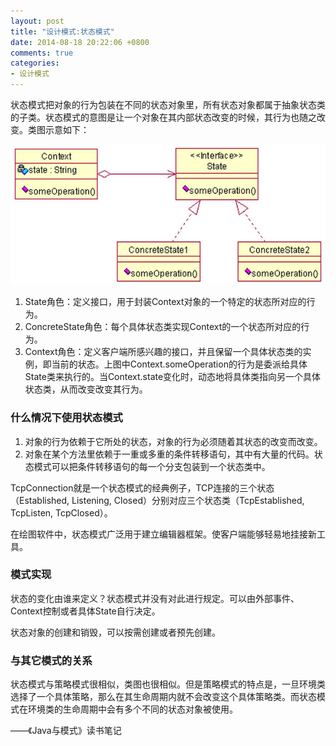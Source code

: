 ```yaml
---
layout: post
title: "设计模式:状态模式"
date: 2014-08-18 20:22:06 +0800
comments: true
categories: 
- 设计模式
---
```

状态模式把对象的行为包装在不同的状态对象里，所有状态对象都属于抽象状态类的子类。状态模式的意图是让一个对象在其内部状态改变的时候，其行为也随之改变。类图示意如下：

![image](/myresource/images/image_blog_20140818_224041.jpg)

<!--more-->

1. State角色：定义接口，用于封装Context对象的一个特定的状态所对应的行为。
2. ConcreteState角色：每个具体状态类实现Context的一个状态所对应的行为。
3. Context角色：定义客户端所感兴趣的接口，并且保留一个具体状态类的实例，即当前的状态。上图中Context.someOperation的行为是委派给具体State类来执行的。当Context.state变化时，动态地将具体类指向另一个具体状态类，从而改变改变其行为。

### 什么情况下使用状态模式
1. 对象的行为依赖于它所处的状态，对象的行为必须随着其状态的改变而改变。
2. 对象在某个方法里依赖于一重或多重的条件转移语句，其中有大量的代码。状态模式可以把条件转移语句的每一个分支包装到一个状态类中。

TcpConnection就是一个状态模式的经典例子，TCP连接的三个状态（Established, Listening, Closed）分别对应三个状态类（TcpEstablished, TcpListen, TcpClosed）。

在绘图软件中，状态模式广泛用于建立编辑器框架。使客户端能够轻易地挂接新工具。

### 模式实现
状态的变化由谁来定义？状态模式并没有对此进行规定。可以由外部事件、Context控制或者具体State自行决定。

状态对象的创建和销毁，可以按需创建或者预先创建。

### 与其它模式的关系
状态模式与策略模式很相似，类图也很相似。但是策略模式的特点是，一旦环境类选择了一个具体策略，那么在其生命周期内就不会改变这个具体策略类。而状态模式在环境类的生命周期中会有多个不同的状态对象被使用。

——《Java与模式》读书笔记